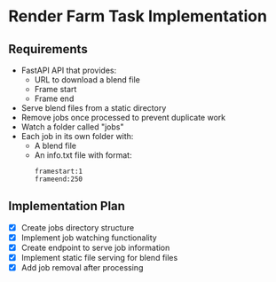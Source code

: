 # Render Farm Task Implementation

## Requirements
- FastAPI API that provides:
  - URL to download a blend file
  - Frame start
  - Frame end
- Serve blend files from a static directory
- Remove jobs once processed to prevent duplicate work
- Watch a folder called "jobs"
- Each job in its own folder with:
  - A blend file
  - An info.txt file with format:
    ```
    framestart:1
    frameend:250
    ```

## Implementation Plan

- [x] Create jobs directory structure
- [x] Implement job watching functionality
- [x] Create endpoint to serve job information
- [x] Implement static file serving for blend files
- [x] Add job removal after processing
